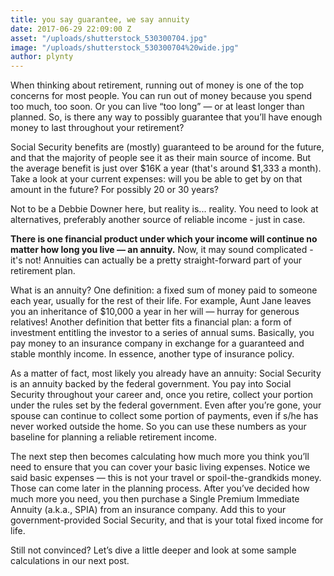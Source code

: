 ```yaml
---
title: you say guarantee, we say annuity
date: 2017-06-29 22:09:00 Z
asset: "/uploads/shutterstock_530300704.jpg"
image: "/uploads/shutterstock_530300704%20wide.jpg"
author: plynty
---
```


When thinking about retirement, running out of money is one of the top concerns for most people. You can run out of money because you spend too much, too soon. Or you can live “too long” — or at least longer than planned. So, is there any way to possibly guarantee that you’ll have enough money to last throughout your retirement?

Social Security benefits are (mostly) guaranteed to be around for the future, and that the majority of people see it as their main source of income. But the average benefit is just over $16K a year (that's around $1,333 a month). Take a look at your current expenses: will you be able to get by on that amount in the future? For possibly 20 or 30 years?

Not to be a Debbie Downer here, but reality is... reality. You need to look at alternatives, preferably another source of reliable income - just in case. 

**There is one financial product under which your income will continue no matter how long you live — an annuity.** Now, it may sound complicated - it's not! Annuities can actually be a pretty straight-forward part of your retirement plan.
 
What is an annuity? One definition: a fixed sum of money paid to someone each year, usually for the rest of their life. For example, Aunt Jane leaves you an inheritance of $10,000 a year in her will — hurray for generous relatives! Another definition that better fits a financial plan: a form of investment entitling the investor to a series of annual sums. Basically, you pay money to an insurance company in exchange for a guaranteed and stable monthly income. In essence, another type of insurance policy.

As a matter of fact, most likely you already have an annuity: Social Security is an annuity backed by the federal government. You pay into Social Security throughout your career and, once you retire, collect your portion under the rules set by the federal government. Even after you’re gone, your spouse can continue to collect some portion of payments, even if s/he has never worked outside the home. So you can use these numbers as your baseline for planning a reliable retirement income.

The next step then becomes calculating how much more you think you’ll need to ensure that you can cover your basic living expenses. Notice we said basic expenses — this is not your travel or spoil-the-grandkids money. Those can come later in the planning process. After you’ve decided how much more you need, you then purchase a Single Premium Immediate Annuity (a.k.a., SPIA) from an insurance company. Add this to your government-provided Social Security, and that is your total fixed income for life.

Still not convinced? Let’s dive a little deeper and look at some sample calculations in our next post.